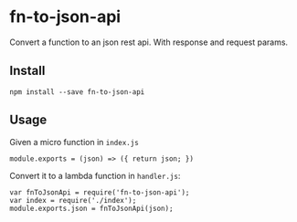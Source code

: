 # fn-to-json-api

Convert a function to an json rest api. With response and request params.

## Install
```
npm install --save fn-to-json-api
```

## Usage

Given a micro function in `index.js`
```
module.exports = (json) => ({ return json; })
```

Convert it to a lambda function in `handler.js`:
```
var fnToJsonApi = require('fn-to-json-api');
var index = require('./index');
module.exports.json = fnToJsonApi(json);
```
